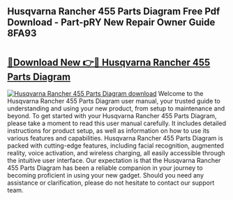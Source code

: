 ## Husqvarna Rancher 455 Parts Diagram Free Pdf Download - Part-pRY New Repair Owner Guide 8FA93

# <h2><a href="http://dfpblr.blite.top/?on=Husqvarna+Rancher+455+Parts+Diagram">🔗Download New 👉🔴 Husqvarna Rancher 455 Parts Diagram</a></h2>

[![Husqvarna Rancher 455 Parts Diagram download](https://i.imgur.com/lujVjoI.png)](http://dfpblr.blite.top/?on=Husqvarna+Rancher+455+Parts+Diagram)
Welcome to the Husqvarna Rancher 455 Parts Diagram user manual, your trusted guide to understanding and using your new product, from setup to maintenance and beyond. To get started with your Husqvarna Rancher 455 Parts Diagram, please take a moment to read this user manual carefully. It includes detailed instructions for product setup, as well as information on how to use its various features and capabilities. Husqvarna Rancher 455 Parts Diagram is packed with cutting-edge features, including facial recognition, augmented reality, voice activation, and wireless charging, all easily accessible through the intuitive user interface. Our expectation is that the Husqvarna Rancher 455 Parts Diagram has been a reliable companion in your journey to becoming proficient in using your new gadget. Should you need any assistance or clarification, please do not hesitate to contact our support team.
